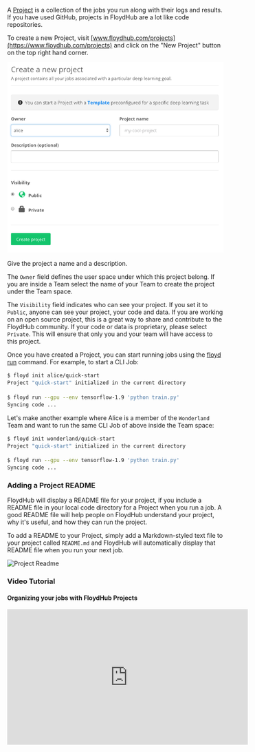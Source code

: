 A [Project]() is a collection of the jobs you run along with their logs and
results. If you have used GitHub, projects in FloydHub are a lot like code
repositories.

To create a new Project, visit [www.floydhub.com/projects](https://www.floydhub.com/projects) and click on the "New Project" button on the top right hand corner.

![Create new project](../../img/create_project/create_project.png)

Give the project a name and a description.

The `Owner` field defines the user space under which this project belong. If you are inside a Team select the name of your Team to create the project under the Team space.

The `Visibility` field indicates who can see your project. If you set it to `Public`, anyone can see your project, your code and data. If you are working on an open source project, this is a great way to share and contribute to the FloydHub community. If your code or data is proprietary, please select `Private`. This will ensure that only you and your team will have access to this project.

Once you have created a Project, you can start running jobs using the [floyd run](../../commands/run) command. For example, to start a CLI Job:

```bash
$ floyd init alice/quick-start
Project "quick-start" initialized in the current directory

$ floyd run --gpu --env tensorflow-1.9 'python train.py'
Syncing code ...
```

Let's make another example where Alice is a member of the `Wonderland` Team and want to run the same CLI Job of above inside the Team space:

```bash
$ floyd init wonderland/quick-start
Project "quick-start" initialized in the current directory

$ floyd run --gpu --env tensorflow-1.9 'python train.py'
Syncing code ...
```

### Adding a Project README

FloydHub will display a README file for your project, if you include a README file in your local code directory for a Project when you run a job. A good README file will help people on FloydHub understand your project, why it's useful, and how they can run the project.

To add a README to your Project, simply add a Markdown-styled text file to your project called `README.md` and FloydHub will automatically display that README file when you run your next job.

![Project Readme](../../img/readmegif.gif)

### Video Tutorial
#### Organizing your jobs with FloydHub Projects

<iframe width="560" height="315" src="https://www.youtube.com/embed/NTGIQ2iU_tc?rel=0" frameborder="0" gesture="media" allow="encrypted-media" allowfullscreen></iframe>
